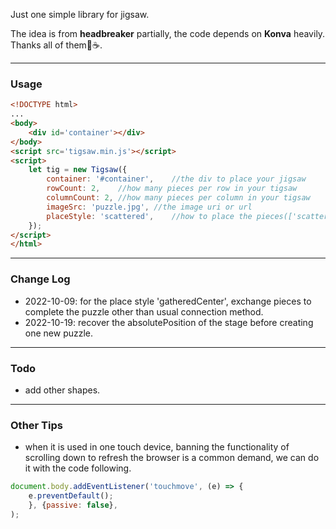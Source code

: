 Just one simple library for jigsaw.

The idea is from **headbreaker** partially, the code depends on **Konva** heavily. Thanks all of them🙏☕.

---
### Usage
```html
<!DOCTYPE html>
...
<body>
    <div id='container'></div>
</body>
<script src='tigsaw.min.js'></script>
<script>
    let tig = new Tigsaw({
        container: '#container',    //the div to place your jigsaw
        rowCount: 2,    //how many pieces per row in your tigsaw
        columnCount: 2, //how many pieces per column in your tigsaw
        imageSrc: 'puzzle.jpg', //the image uri or url
        placeStyle: 'scattered',    //how to place the pieces(['scattered','gatheredCenter','gatheredTop','gatheredBottom','gatheredLeft','gatheredRight'])
    });
</script>
</html>
```
---
### Change Log
- 2022-10-09: for the place style 'gatheredCenter', exchange pieces to complete the puzzle other than usual connection method.
- 2022-10-19: recover the absolutePosition of the stage before creating one new puzzle.
---
### Todo
- add other shapes.
---
### Other Tips
- when it is used in one touch device, banning the functionality of scrolling down to refresh the browser is a common demand, we can do it with the code following.
```javascript
document.body.addEventListener('touchmove', (e) => {
    e.preventDefault();
    }, {passive: false},
);
```
